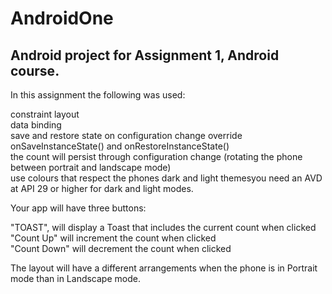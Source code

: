 # AndroidOne

## Android project for Assignment 1, Android course.  

In this assignment the following was used:  

constraint layout    
data binding  
save and restore state on configuration change  override onSaveInstanceState() and onRestoreInstanceState()  
the count will persist through configuration change (rotating the phone between portrait and landscape mode)  
use colours that respect the phones dark and light themesyou need an AVD at API 29 or higher for dark and light modes.  
  
Your app will have three buttons:  

"TOAST",  will display a Toast that includes the current count when clicked  
"Count Up" will increment the count when clicked  
"Count Down" will decrement the count when clicked  
  
The layout will have a different arrangements when the phone is in Portrait mode than in Landscape mode.
